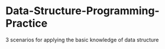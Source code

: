 # Data-Structure-Programming-Practice
3 scenarios for applying the basic knowledge of data structure
